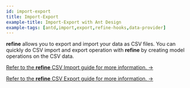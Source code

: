 ```yaml
---
id: import-export
title: Import-Export
example-title: Import-Export with Ant Design
example-tags: [antd,import,export,refine-hooks,data-provider]
---
```


**refine** allows you to export and import your data as CSV files. You can quickly do CSV import and export operation with **refine** by creating model operations on the CSV data.

[Refer to the **refine** CSV Import guide for more information. →](/docs/advanced-tutorials/import-export/csv-import/)

[Refer to the **refine** CSV Export guide for more information. →](/docs/advanced-tutorials/import-export/csv-export/)

<StackblitzExample path="import-export-antd" />
